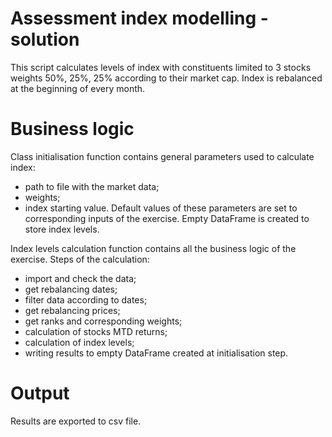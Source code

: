 # Assessment index modelling - solution
This script calculates levels of index with constituents limited to 3 stocks weights 50%,  25%, 25% according to their market cap. Index is rebalanced at the beginning of every month. 

# Business logic

Class initialisation function contains general parameters used to calculate index:
 * path to file with the market data;
 * weights; 
 * index starting value.
Default values of these parameters are set to corresponding inputs of the exercise.
Empty DataFrame is created to store index levels.


Index levels calculation function contains all the business logic of the exercise. Steps of the calculation:
 * import and check the data;
 * get rebalancing dates;
 * filter data according to dates;
 * get rebalancing prices;
 * get ranks and corresponding weights;
 * calculation of stocks MTD returns;
 * calculation of index levels;
 * writing results to empty DataFrame created at initialisation step.

# Output
Results are exported to csv file. 